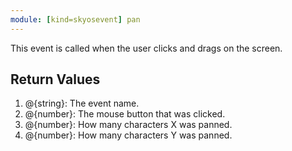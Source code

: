 ```yaml
---
module: [kind=skyosevent] pan
---
```

This event is called when the user clicks and drags on the screen.
## **Return Values**
1. @{string}: The event name.
2. @{number}: The mouse button that was clicked.
3. @{number}: How many characters X was panned.
4. @{number}: How many characters Y was panned.